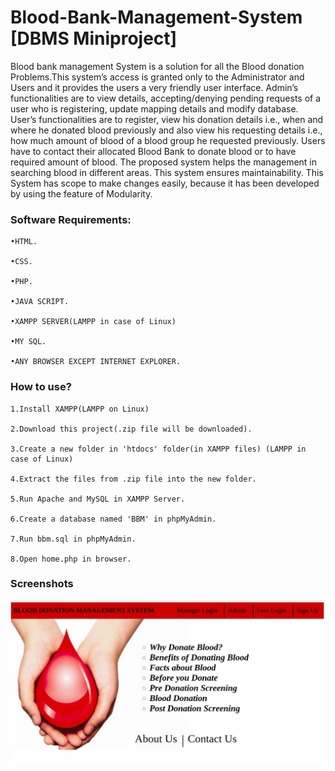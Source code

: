 # Blood-Bank-Management-System [DBMS Miniproject]

Blood bank management System is a  solution for all the Blood donation Problems.This system’s access is granted only to the Administrator and Users and it provides the users a very friendly user interface.
Admin’s functionalities are to view details, accepting/denying pending requests of a user who is registering, update mapping details and modify database.    
User’s functionalities are to register, view his donation details i.e., when and where he donated blood previously and also view his requesting details i.e., how much amount of blood of a blood group he requested previously. 
Users have to contact their allocated Blood Bank to donate blood or to have required amount of blood. The proposed system helps the management in searching blood in different areas. This system ensures maintainability. This System has scope to make changes easily, because it has been developed by using the feature of Modularity.

### Software Requirements:

 	•HTML.

	•CSS.

	•PHP.

	•JAVA SCRIPT.

	•XAMPP SERVER(LAMPP in case of Linux)

	•MY SQL.

	•ANY BROWSER EXCEPT INTERNET EXPLORER.

### How to use?

	1.Install XAMPP(LAMPP on Linux)

	2.Download this project(.zip file will be downloaded).

	3.Create a new folder in 'htdocs' folder(in XAMPP files) (LAMPP in case of Linux)

	4.Extract the files from .zip file into the new folder.

	5.Run Apache and MySQL in XAMPP Server.

	6.Create a database named 'BBM' in phpMyAdmin.

	7.Run bbm.sql in phpMyAdmin.

	8.Open home.php in browser.
	

### Screenshots 
<img src = "/images/1.jpeg">

